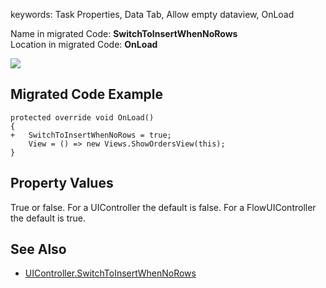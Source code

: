 ﻿keywords: Task Properties, Data Tab, Allow empty dataview, OnLoad

Name in migrated Code: **SwitchToInsertWhenNoRows**  
Location in migrated Code: **OnLoad**  

![](2017-11-15_15h48_39.png) 


## Migrated Code Example

```csdiff   
protected override void OnLoad()
{
+   SwitchToInsertWhenNoRows = true;
    View = () => new Views.ShowOrdersView(this);
}
```  

## Property Values

True or false.
For a UIController the default is false.
For a FlowUIController the default is true.


## See Also
* [UIController.SwitchToInsertWhenNoRows](/reference/html/P_Firefly_Box_UIController_SwitchToInsertWhenNoRows.htm) 
